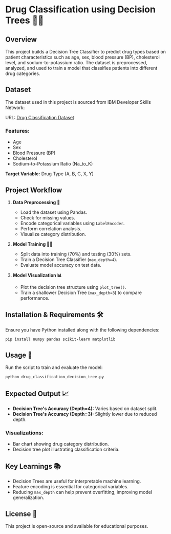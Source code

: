 # Drug Classification using Decision Trees 🌳💊

## Overview

This project builds a Decision Tree Classifier to predict drug types based on patient characteristics such as age, sex, blood pressure (BP), cholesterol level, and sodium-to-potassium ratio. The dataset is preprocessed, analyzed, and used to train a model that classifies patients into different drug categories.

## Dataset

The dataset used in this project is sourced from IBM Developer Skills Network:

URL: [Drug Classification Dataset]([https://example.com](https://github.com/Kirankumarvel/Drug-Prediction/blob/main/drug200.csv))

### Features:

- Age
- Sex
- Blood Pressure (BP)
- Cholesterol
- Sodium-to-Potassium Ratio (Na_to_K)

**Target Variable:** Drug Type (A, B, C, X, Y)

## Project Workflow

1. **Data Preprocessing 🧹**

    - Load the dataset using Pandas.
    - Check for missing values.
    - Encode categorical variables using `LabelEncoder`.
    - Perform correlation analysis.
    - Visualize category distribution.

2. **Model Training 🏋️‍♂️**

    - Split data into training (70%) and testing (30%) sets.
    - Train a Decision Tree Classifier (`max_depth=4`).
    - Evaluate model accuracy on test data.

3. **Model Visualization 📊**

    - Plot the decision tree structure using `plot_tree()`.
    - Train a shallower Decision Tree (`max_depth=3`) to compare performance.

## Installation & Requirements 🛠️

Ensure you have Python installed along with the following dependencies:
```bash
pip install numpy pandas scikit-learn matplotlib
```

## Usage 🚀

Run the script to train and evaluate the model:
```bash
python drug_classification_decision_tree.py
```

## Expected Output 📈

- **Decision Tree's Accuracy (Depth=4):** Varies based on dataset split.
- **Decision Tree's Accuracy (Depth=3):** Slightly lower due to reduced depth.

### Visualizations:

- Bar chart showing drug category distribution.
- Decision tree plot illustrating classification criteria.

## Key Learnings 📚

- Decision Trees are useful for interpretable machine learning.
- Feature encoding is essential for categorical variables.
- Reducing `max_depth` can help prevent overfitting, improving model generalization.


## License 📜

This project is open-source and available for educational purposes.
